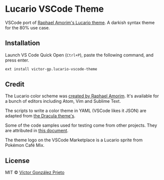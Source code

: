 # Lucario VSCode Theme

VSCode port of [Raphael Amorim's Lucario theme](https://github.com/raphamorim/lucario). A darkish syntax theme for the 80% use case.

## Installation

Launch VS Code Quick Open (`Ctrl+P`), paste the following command, and press enter.

```txt
ext install victor-gp.lucario-vscode-theme
```

## Credit

The Lucario color scheme was [created by Raphael Amorim](https://github.com/raphamorim/lucario). It's available for a bunch of editors including Atom, Vim and Sublime Text.

The scripts to write a color theme in YAML (VSCode likes it JSON) are adapted from [the Dracula theme's](https://github.com/dracula/visual-studio-code).

Some of the code samples used for testing come from other projects. They are attributed in [this document](.samples/attribution.md).

The theme logo on the VSCode Marketplace is a Lucario sprite from Pokémon Café Mix.

## License

MIT © [Víctor González Prieto](https://github.com/victor-gp)
